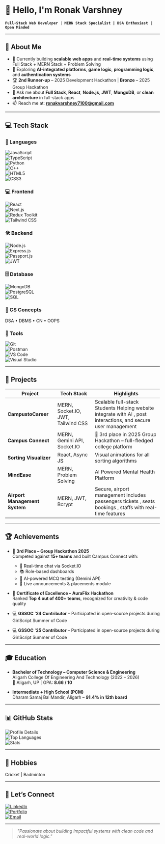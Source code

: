 # 👋 Hello, I'm Ronak Varshney

**`Full-Stack Web Developer | MERN Stack Specialist | DSA Enthusiast | Open Minded`**

---

## 🧠 About Me  
- 🔭 Currently building **scalable web apps** and **real-time systems** using Full Stack + MERN Stack + Problem Solving  
- 🌱 Exploring **AI-integrated platforms**, **game logic**, **programming logic**, and **authentication systems**  
- 🏆 **2nd Runner-up** – 2025 Development Hackathon | **Bronze** – 2025 Group Hackathon  
- 💬 Ask me about **Full Stack**, **React**, **Node.js**, **JWT**, **MongoDB**, or **clean architecture** in full-stack apps  
- 📫 Reach me at: **ronakvarshney7100@gmail.com**  

---

## 💻 Tech Stack

### 🧠 Languages  
![JavaScript](https://img.shields.io/badge/-JavaScript-F7DF1E?style=flat&logo=javascript&logoColor=000)  
![TypeScript](https://img.shields.io/badge/-TypeScript-3178C6?style=flat&logo=typescript&logoColor=fff)  
![Python](https://img.shields.io/badge/-Python-3776AB?style=flat&logo=python&logoColor=fff)  
![C++](https://img.shields.io/badge/-C++-00599C?style=flat&logo=cplusplus&logoColor=fff)  
![HTML5](https://img.shields.io/badge/-HTML5-E34F26?style=flat&logo=html5&logoColor=fff)  
![CSS3](https://img.shields.io/badge/-CSS3-1572B6?style=flat&logo=css3&logoColor=fff)  

### 💻 Frontend  
![React](https://img.shields.io/badge/-React-61DAFB?style=flat&logo=react&logoColor=000)  
![Next.js](https://img.shields.io/badge/-Next.js-000?style=flat&logo=nextdotjs)  
![Redux Toolkit](https://img.shields.io/badge/-Redux%20Toolkit-764ABC?style=flat&logo=redux&logoColor=fff)  
![Tailwind CSS](https://img.shields.io/badge/-Tailwind%20CSS-06B6D4?style=flat&logo=tailwindcss&logoColor=fff)  

### 🛠 Backend  
![Node.js](https://img.shields.io/badge/-Node.js-339933?style=flat&logo=nodedotjs&logoColor=fff)  
![Express.js](https://img.shields.io/badge/-Express.js-000?style=flat&logo=express)  
![Passport.js](https://img.shields.io/badge/-Passport.js-34E27A?style=flat)  
![JWT](https://img.shields.io/badge/-JWT-000?style=flat&logo=jsonwebtokens)  

### 🗄 Database  
![MongoDB](https://img.shields.io/badge/-MongoDB-47A248?style=flat&logo=mongodb&logoColor=fff)  
![PostgreSQL](https://img.shields.io/badge/-PostgreSQL-336791?style=flat&logo=postgresql&logoColor=fff)  
![SQL](https://img.shields.io/badge/-SQL-4479A1?style=flat&logo=mysql&logoColor=fff)  

### 📘 CS Concepts  
DSA • DBMS • CN • OOPS  

### 🧰 Tools  
![Git](https://img.shields.io/badge/-Git-F05032?style=flat&logo=git&logoColor=fff)  
![Postman](https://img.shields.io/badge/-Postman-FF6C37?style=flat&logo=postman&logoColor=fff)  
![VS Code](https://img.shields.io/badge/-VS%20Code-007ACC?style=flat&logo=visualstudiocode&logoColor=fff)  
![Visual Studio](https://img.shields.io/badge/-Visual%20Studio-5C2D91?style=flat&logo=visualstudio&logoColor=fff)  

---

## 🚀 Projects

| Project | Tech Stack | Highlights |
|---------|------------|------------|
| **CampustoCareer** | MERN, Socket.IO, JWT, Tailwind CSS | Scalable full-stack Students Helping website integrate with AI , post interactions, and secure user management |
| **Campus Connect** | MERN, Gemini API, Socket.IO | 🚀 3rd place in 2025 Group Hackathon – full-fledged college platform |
| **Sorting Visualizer** | React, Async JS | Visual animations for all sorting algorithms |
| **MindEase** | MERN, Problem Solving | AI Powered Mental Health Platform |
| **Airport Management System** | MERN, JWT, Bcrypt | Secure, airport management includes passengers tickets , seats bookings , staffs  with real-time features |

---

## 🏆 Achievements

- 🥉 **3rd Place – Group Hackathon 2025**  
  Competed against **15+ teams** and built Campus Connect with:  
  - 💬 Real-time chat via Socket.IO  
  - 📚 Role-based dashboards  
  - 🧠 AI-powered MCQ testing (Gemini API)  
  - 📣 Live announcements & placements module  

- 🏅 **Certificate of Excellence – AuraFlix Hackathon**  
  Ranked **Top 4 out of 400+ teams**, recognized for creativity & code quality  

- 💻 **GSSOC '24 Contributor** – Participated in open-source projects during GirlScript Summer of Code
- 💻 **GSSOC '25 Contributor** – Participated in open-source projects during GirlScript Summer of Code  


---

## 🎓 Education

- **Bachelor of Technology – Computer Science & Engineering**  
  Aligarh College Of Engineering And Technology (2022 – 2026)  
  📍 Aligarh, UP | GPA: **8.66 / 10**

- **Intermediate + High School (PCM)**  
  Dharam Samaj Bal Mandir, Aligarh – **91.4% in 12th board**

---

## 📊 GitHub Stats

![Profile Details](https://github-profile-summary-cards.vercel.app/api/cards/profile-details?username=your-username&theme=github_dark)  
![Top Languages](https://github-readme-stats.vercel.app/api/top-langs/?username=your-username&layout=compact&theme=github_dark)  
![Stats](https://github-readme-stats.vercel.app/api?username=your-username&show_icons=true&theme=github_dark)  

---

## 🎯 Hobbies
Cricket | Badminton

---

## 📌 Let’s Connect

[![LinkedIn](https://img.shields.io/badge/-LinkedIn-0A66C2?style=flat&logo=linkedin&logoColor=fff)](https://linkedin.com/in/your-link)  
[![Portfolio](https://img.shields.io/badge/-Portfolio-000?style=flat&logo=vercel&logoColor=fff)](https://your-portfolio-link.com)  
[![Email](https://img.shields.io/badge/-Email-D14836?style=flat&logo=gmail&logoColor=fff)](mailto:ronakvarshney7100@gmail.com)  

---

> *"Passionate about building impactful systems with clean code and real-world logic."*

